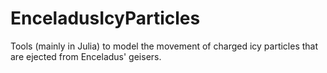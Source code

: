 # EnceladusIcyParticles
Tools (mainly in Julia) to model the movement of charged icy particles that are ejected from Enceladus' geisers.
